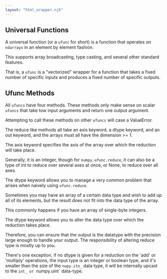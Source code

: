 ```yaml
---
layout: "html_wrapper.njk"
---
```

## Universal Functions

A universal function (or a `ufunc` for short) is a function that operates on `ndarrays` in an element by element fashion.

This supports array broadcasting, type casting, and several other standard features.

That is, a `ufunc` is a "vectorized" wrapper for a function that takes a fixed number of specific inputs and produces a fixed number of specific outputs.

## Ufunc Methods
All `ufuncs` have four methods. These methods only make sense on scalar `ufuncs` that take tow input arguments and return one output argument. 

Attempting to call these methods on other `ufuncs` will case a ValueError.

The reduce like methods all take an axis keyword, a dtype keyword, and an out keyword, and the arrays must all have the dimension >= 1.

The axis keyword specifies the axis of the array over which the reduction will take place.

Generally, it is an integer, though for `numpy.ufunc.reduce`, it can also be a type of int to reduce over several axes at once, or None, to reduce over all axes.

The dtype keyword allows you to manage a very common problem that arises when naively using `ufunc.reduce`.

Sometimes you may have an array of a certain data type and wish to add up all of its elements, but the result does not fit into the data type of the array.

This commonly happens if you have an array of single-byte integers.

The dtype keyword allows you to alter the data type over which the reduction takes place.

Therefore, you can ensure that the output is the datatype with the precision large enough to handle your output. The responsibility of altering reduce type is mostly up to you. 

There's one exception, if no dtype is given for a reduction on the 'add' or 'multiply' operations, the input type is an integer or boolean type, and it's smaller than the size of the `nupy.itn_` data type, it will be internally upcast to the `int_ or `numpy.uint` data-type. 